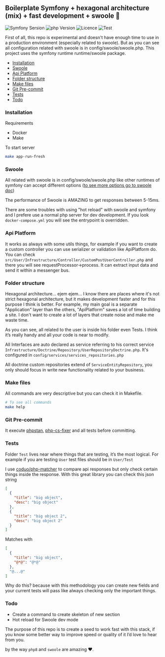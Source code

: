## Boilerplate Symfony + hexagonal architecture (mix) + fast development + swoole 🚀


![Symfony Sersion](https://img.shields.io/badge/Symfony-6.1-purple.svg?style=flat-square&logo=symfony)
![php Version](https://img.shields.io/badge/php-8.1-blueviolet)
![Licence](https://img.shields.io/badge/Licence-MIT-brightgreen)
![Test](https://github.com/MGDSoft/boilerplate-apiplatform-swoole/workflows/CI/badge.svg?branch=master)


First of all, this repo is experimental and doesn't have enough time to use in a production environment 
(especially related to swoole). But as you can see all configuration related with swoole is in config/swoole/swoole.php. 
This project uses the symfony runtime runtime/swoole package.


- [Installation](#installation)
- [Swoole](#swoole)
- [Api Platform](#api-platform)
- [Folder structure](#folder-structure)
- [Make files](#make-files)
- [Git Pre-commit](#git-pre-commit)
- [Tests](#tests)
- [Todo](#todo)

### Installation 

Requirements
 - Docker
 - Make

To start server

```sh
make app-run-fresh
```

### Swoole

All related with swoole is in config/swoole/swoole.php like other runtimes of symfony can accept different options
([to see more options go to swoole doc](https://openswoole.com/docs/modules/swoole-server/configuration))

The performance of Swoole is AMAZING to get responses between 5-15ms.

There are some troubles with using "hot reload" with swoole and symfony and I prefere use a normal php server for dev development.
If you look `docker-compose.yml` you will see the entrypoint is overridden.

### Api Platform

It works as always with some utils things, for example if you want to create a custom controller you can use 
serializer or validation like ApiPlatform do. You can check `src/User/Infrastructure/Controller/CustomPostUserController.php` and there
you will see requestProcessor->process. It can extract input data and send it within a messenger bus.

### Folder structure

Hexagonal architecture... ejem ejem... I know there are places where it's not strict hexagonal architecture, but it makes development faster and for this purpose 
I think is better. For example, my main goal is a separate "Application" layer than the others, "ApiPlatform" saves a 
lot of time building a site. I don't want to create a lot of layers that create noise and make me waste time.

As you can see, all related to the user is inside his folder even Tests. I think it’s really handy and all your code is 
near to modify.

All Interfaces are auto declared as service referring to his correct service 
`Infrastructure/Doctrine/Repository/UserRepositoryDoctrine.php`. It's configured in `config/services/services_repositories.php`

All doctrine custom repositories extend of `ServiceEntityRepository`, you only should focus in write new functionality related to your business.

### Make files

All commands are very descriptive but you can check it in Makefile.

```sh
# To see all commands 
make help
```

### Git Pre-commit

It execute [phpstan](https://phpstan.org), [php-cs-fixer](https://cs.symfony.com) and all tests before committing.

### Tests

Folder `Test` lives near where things that are testing, it’s the most logical. For example if you are testing `User` 
test files should be in `User/Test`


I use [coduo/php-matcher](https://github.com/coduo/php-matcher) to compare api responses but only check certain things inside the response. With this great library you can check this json string

```json
[
  {
    "title": "big object",
    "desc": "big object"
  },
  {
    "title": "big object 2",
    "desc": "big object 2"
  }
]
``` 

Matches with

```json
[
  {
    "title": "big object",
    "@*@": "@*@"
  },
  "@...@"
]
```

Why do this? because with this methodology you can create new fields and your current tests will pass like always checking
only the important things.

### Todo
 
- Create a command to create skeleton of new section
- Hot reload for Swoole dev mode 

The purpose of this repo is to create a seed to work fast with this stack, if you know some better way to improve speed 
or quality of it I’d love to hear from you.

by the way `php8` and `swoole` are amazing ❤️. 